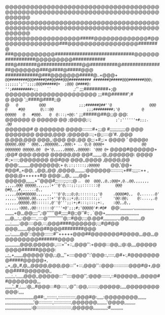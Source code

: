 @@@@@@@@@@@@@@@@@@@@@@@@@@@@@@@@@@@@@@@@@@@@@@@@@@@@@@@@@@@@@@@@@@@@@@@@@@@@@@@@
@@@@@@@@@@@@@@@@@@@@@@@@@@@@@@@@@@@@@@@@@@@@@@@@@@@@@@@@@@@@@@@@@@@@@@@@@@@@@@@@
@@@@@@@@@@@@@@@@@@#####@@@@@@@@@@@@@#@@@@@@@@@@@@@@@###@@@@@@@@@@@@@@@@@#######@
###@@@@@@@@@@#############################@@@@@@###########@@@@@@@@@############
###@#######@###############@@##########@################@@@@@@@###@####@#####@@@
############@###@@@@@@@#####@..+@@@+`    @@########@@@#####@##@@###@@@##########
#######@#####@@@#######@@@;                      ;;;;;;';'';;;;@@@######@+  ;@@@
@####@:                                          '';#########+;;    ``          
                             `,:''               ;;;#########+;@                
            @@@@@@@@@@@@@@@@@@@@@@               ;;;##@######';#                
            @                  @@@               ';;####@####;;@                
      @`    @        `      `  @@@               ;;;######@##''@                
     @@@    @     #@@       @;::@@               ;;;#########;'@          @     
    @@@@@   @   #@@@.   @  @:::;+@@:'`           ;;;#####@##@;;@          @@:   
   @@@@@@   @  @@@@@    @@  ;@@@@;::;`           ;';''''''+#;;;.          .@@`  
  @@@@@@#   @ @@@@@@   @@@@::::::::#+;;;@        #;;;;;;;;;;;;@            @@@  
  @@@@@@@   @@@@,@@@  ;@@@@@:::;+@;;::::@'#.                              ,@@@  
@.@@@,@@@   @@@,,:@@@ @@:,@@ @;;:+#;;:+  @@@@                   '         @@@@`@
@@@@@,@@@ ' @@@,,,@@@@@@,,,@@@;+ .. @;@ @@@@+                 @@         @@@@@@@
@@@@@,@@  @+'@,,,,,@@@@,,@@@@@: '@@@ @+` @@@@#@@@@@@+       ;@@#        @@@:@@@@
@@@@@,@@  @@#,,,,,,,:@,,@@@@@@: @@@@ #:;+::::;@@@@@@@      @@#@@       @@@,,@@@@
,@@@@,@@  @@@:,,,,,,,,,@@@@@@@;+   `@;;:;::::;;@@@@@     `@@,'@@+     #@@#,,+@@,
,,@@,,@@ ,@@@@,,,,,,,,:@@@@@@:::::::::;+##:;;;;::++ ,   @@@,@++++++#@ @@@:,,,@,,
,,,,,@@+ @@@@@,,,,,,,+''@@@#;;:::::;:;:::;@  ..`   @@  @@@,,@,;@@@+,@.,@@,,,,,,,
,,,,,@@@ @@@@@,,,,,,:+''@'@;::;;:;;:::::::@       @@@ @#@,,,#,......@,,         
,,,,,@@@#@@@@@,,,,,,,'''@'@;;;@;@;::::::;;'@     .@@@@#@,,  @,......@'          
,,,,,'@@@@@,@@,,,,,::+''@'@;;;+;@;:::::::;;'     '@@:@@;    @:....,.@           
,,,,,,@@@@@,@@::::::,@''@''';;:+;#:::;:::;+:,    :@@,,@,,                       
,,,,,,:@@@,,@@:::::::@''''+@';;;#;'@@@@@'#:#@#   `@@:,,,,,,,,,,.,,,,,,,,,,,,,,,,
,,,,,,,+@,,,@@;;;;'',:@''''''@#;;;;;#@;;@''#:; , `@@+,,,,,,,,,,,,,,,,,,,,,,,,,,,
,,,,@,,,:,,:@@::::,,::::@''''''''''''@;::#@@;:;;@.@@#,,,,,,,,,,,.,,@@,,,,,,,,,,@
,,,,;,,,,,,:@@::::@@,:::,@@@####@@@@@@;:;;#@#@@  @@@,,,,,,,,@@@@##@@@########@@@
,,,,:,,,,,,,@@'::@@@:::::::#''+++++@@@##@@@@@@@#@@@@,,,@@,,,@@@@@@@@@#######@@@@
,,,,,,,,,,,,@@@,@@@@@:,::::+''+::,,@@@'':+@@@:::@@,,;@:@,,,,@@@@@@@@@######@@@@:
,,;,,+,,,,,,,@@@@@'@@,:,@,,,''+::::@@@'':'@@@::,:::::,@#+:,#@@@@@@@@#####@@@@@+,
,,+,,@,,#,@,,,@@@@,@@@,@@:::''+:::,@@@''::@@@::::::::::::@@@#@+,@@@@####@@@@@@,,
,,,,,;,,:,,,,,,@@@,,@@@@@:::'''::::@@@'',:@@@:::::::,::#@@@@@,,,@@@@##@@@@@@@,,,
,,,,,,',,#,;,,,,:@,,,#@@@:::#@:::::,:@''::@@,::::::::;@@@@@;,,,,@@@@@@@@@@@:,,,,
,,,,,,,,,,,,,,,,,,,,,,,@##:,,::::::::,::::::::::::::,@@@#@:,,,,,:@@@@@@@@,,,,,,,
,,,,,,,,,,,,,,,,,,,,,,,'@:::::::::::,::::::::::::::,@@@@@@,,,,,,,,'@@@@,,,,,,,,,
,,,,,,,,,,,,,,,,,,,,,:@::::::::::::::::::::::::::::,@@@@@,,,,,,,,,,,;#,,,,,,,,,,

